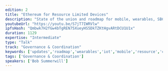 ```yaml
---
edition: 2
title: "Ethereum for Resource Limited Devices"
description: "State of the union and roadmap for mobile, wearables, SBCs and IoT running Ethereum"
youtubeUrl: "https://youtu.be/S7jT7IWRVlw"
ipfsHash: "Qmbwk7H2fGw4bTgREN75XueyHS5DkTZKtHgvARtDCU1U1x"
duration: 1129
expertise: "Intermediate"
type: "Talk"
track: "Governance & Coordination"
keywords: ['updates','roadmap','wearables','iot','mobile','resource','constraint','devices','security','java','c++','raiden','raspberry','pi','light','client']
tags: ['Governance & Coordination']
speakers: ['Bob Summerwill']
---
```

